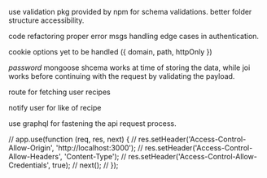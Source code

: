 use validation pkg provided by npm for schema validations.
better folder structure accessibility.

code refactoring
proper error msgs
handling edge cases in authentication.

cookie options yet to be handled ({ domain, path, httpOnly })

*password* mongoose shcema works at time of storing the data, while joi works before continuing with the request by validating the payload.

route for fetching user recipes

notify user for like of recipe

use graphql for fastening the api request process.

// app.use(function (req, res, next) {
//   res.setHeader('Access-Control-Allow-Origin', 'http://localhost:3000');
//   res.setHeader('Access-Control-Allow-Headers', 'Content-Type');
//   res.setHeader('Access-Control-Allow-Credentials', true);
//   next();
// });